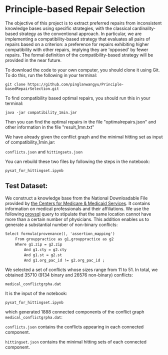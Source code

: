 # Principle-based Repair Selection

The objective of this project is to extract preferred repairs from inconsistent knowledge bases using specific strategies, with the classical cardinality-based strategy as the conventional approach. In particular, we are implementing a compatibility-based strategy that evaluates all pairs of repairs based on a criterion: a preference for repairs exhibiting higher compatibility with other repairs, implying they are 'opposed' by fewer repairs. The formal definition of the compatibility-based strategy will be provided in the near future.

To download the code to your own computer, you should clone it using Git.  
To do this, run the following in your terminal:

    git clone https://github.com/pinglanwangyu/Principle-basedRepairSelection.git

To find compatibility based optimal repairs, you should run this in your terminal:
    
    java -jar compatibility_1min.jar

Then you can find the optimal repairs in the file "optimalrepairs.json" and other information in the file "result_1mn.txt"

We have already given the conflict graph and the minimal hitting set as input of compatibility_1min.jar:  
    
`conflicts.json` and `hittingsets.json`

You can rebuild these two files by following the steps in the notebook:
 
`pysat_for_hittingset.ipynb`
     

    
## Test Dataset:

We construct a knowledge base from the
National Downloadable File provided by [the Centers for Medicare & Medicaid Services](https://data.cms.gov/provider-data). It contains information on
medical professionals and their affiliations. We use the following [provsql](https://github.com/PierreSenellart/provsql.git) query to stipulate
that the same location cannot have more than a certain number of physicians. This addition enables us to generate a substantial
number of non-binary conflicts:

`Select formula(provenance(), 'assertion_mapping')`  
&emsp;&emsp;    `From grouppractice as g1,grouppractice as g2`   
&emsp;&emsp;    `Where g1.zip = g2.zip`   
&emsp;&emsp;&emsp;&emsp;         `And g1.cty = g2.cty`   
&emsp;&emsp;&emsp;&emsp;         `And g1.st = g2.st`    
&emsp;&emsp;&emsp;&emsp;         `And g1.org_pac_id != g2.org_pac_id ;`    


We selected a set of conflicts whose sizes range from 11 to 51. In total, we obtained 35710 (9134 binary and 26576 non-binary) conflicts:

`medical_conflictgrpha.dat`

It is the input of the notebook:

`pysat_for_hittingset.ipynb`
    
which generated 1888 connected components of the conflict graph `medical_conflictgrpha.dat`:  

`conflicts.json` contains the conflicts appearing in each connected component.

`hittingset.json` contains the minimal hitting sets of each connected component.
 
